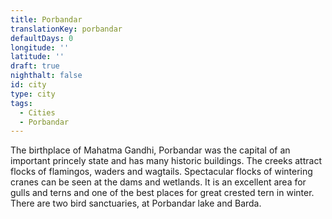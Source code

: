 ```yaml
---
title: Porbandar
translationKey: porbandar
defaultDays: 0
longitude: ''
latitude: ''
draft: true
nighthalt: false
id: city
type: city
tags:
  - Cities
  - Porbandar
---
```

The birthplace of Mahatma Gandhi, Porbandar was the capital of an important princely state and has many historic buildings. The creeks attract flocks of flamingos, waders and wagtails. Spectacular flocks of wintering cranes can be seen at the dams and wetlands. It is an excellent area for gulls and terns and one of the best places for great crested tern in winter. There are two bird sanctuaries, at Porbandar lake and Barda. 